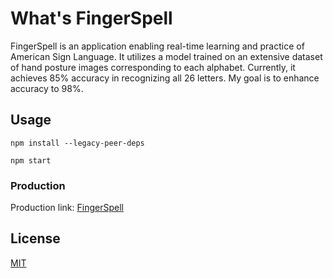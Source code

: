 # What's FingerSpell

FingerSpell is an application enabling real-time learning and practice of American Sign Language. It utilizes a model trained on an extensive dataset of hand posture images corresponding to each alphabet. Currently, it achieves 85% accuracy in recognizing all 26 letters. My goal is to enhance accuracy to 98%.

## Usage

```
npm install --legacy-peer-deps

npm start
```
### Production
Production link: [FingerSpell](https://fingerspell.vercel.app)

## License

[MIT](https://choosealicense.com/licenses/mit/)
